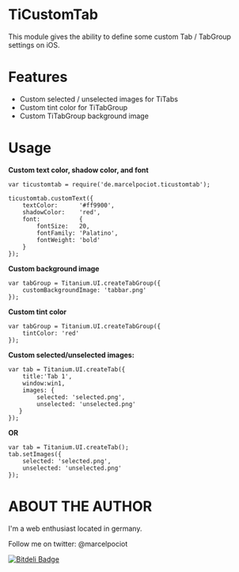 TiCustomTab
===========================================

This module gives the ability to define some custom Tab / TabGroup settings on iOS.

Features
========
* Custom selected / unselected images for TiTabs
* Custom tint color for TiTabGroup
* Custom TiTabGroup background image


Usage
====================

**Custom text color, shadow color, and font**

	var ticustomtab = require('de.marcelpociot.ticustomtab');
	
	ticustomtab.customText({
		textColor:  	'#ff9900',
		shadowColor: 	'red', 
		font: 			{
			fontSize: 	20,
			fontFamily: 'Palatino', 
			fontWeight: 'bold'
		}
	});

**Custom background image**

	var tabGroup = Titanium.UI.createTabGroup({
		customBackgroundImage: 'tabbar.png'
	});

**Custom tint color**

	var tabGroup = Titanium.UI.createTabGroup({
		tintColor: 'red'
	});


**Custom selected/unselected images:**

	var tab = Titanium.UI.createTab({  
	    title:'Tab 1',
    	window:win1,
	    images: {
    		selected: 'selected.png',
    		unselected: 'unselected.png'
	   }
	});
**OR**

	var tab = Titanium.UI.createTab();
	tab.setImages({
		selected: 'selected.png',
		unselected: 'unselected.png'
	});

ABOUT THE AUTHOR
========================
I'm a web enthusiast located in germany.

Follow me on twitter: @marcelpociot

[![Bitdeli Badge](https://d2weczhvl823v0.cloudfront.net/mpociot/ticustomtab/trend.png)](https://bitdeli.com/free "Bitdeli Badge")

